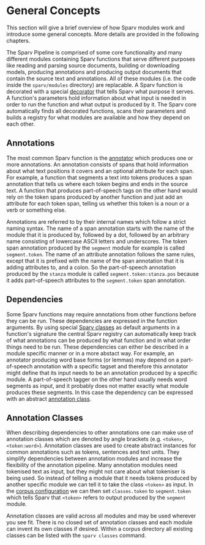 # General Concepts
This section will give a brief overview of how Sparv modules work and introduce some general concepts. More details are
provided in the following chapters.

The Sparv Pipeline is comprised of some core functionality and many different modules containing Sparv functions that
serve different purposes like reading and parsing source documents, building or downloading models, producing
annotations and producing output documents that contain the source text and annotations. All of these modules (i.e. the
code inside the `sparv/modules` directory) are replacable. A Sparv function is decorated with a special
[decorator](developers-guide/sparv-decorators) that tells Sparv what purpose it serves. A function's parameters hold
information about what input is needed in order to run the function and what output is produced by it. The Sparv core
automatically finds all decorated functions, scans their parameters and builds a registry for what modules are available
and how they depend on each other.


## Annotations
The most common Sparv function is the [annotator](developers-guide/sparv-decorators#annotator) which produces one or
more annotations. An annotation consists of spans that hold information about what text positions it covers and an
optional attribute for each span. For example, a function that segments a text into tokens produces a span annotation
that tells us where each token begins and ends in the source text. A function that produces part-of-speech tags on the
other hand would rely on the token spans produced by another function and just add an attribute for each token span,
telling us whether this token is a noun or a verb or something else.

Annotations are referred to by their internal names which follow a strict naming syntax. The name of a span annotation
starts with the name of the module that it is produced by, followed by a dot, followed by an arbitrary name consisting
of lowercase ASCII letters and underscores. The token span annotation produced by the `segment` module for example is
called `segment.token`. The name of an attribute annotation follows the same rules, except that it is prefixed with the
name of the span annotation that it is adding attributes to, and a colon. So the part-of-speech annotation produced by
the `stanza` module is called `segment.token:stanza.pos` because it adds part-of-speech attributes to the
`segment.token` span annotation.


## Dependencies
Some Sparv functions may require annotations from other functions before they can be run. These dependencies are
expressed in the function arguments. By using special [Sparv classes](developers-guide/sparv-classes) as default
arguments in a function's signature the central Sparv registry can automatically keep track of what annotations can be
produced by what function and in what order things need to be run. These dependencies can either be described in a
module specific manner or in a more abstact way. For example, an annotator producing word base forms (or lemmas) may
depend on a part-of-speech annotation with a specific tagset and therefore this annotator might define that its input
needs to be an annotation produced by a specific module. A part-of-speech tagger on the other hand usually needs word
segments as input, and it probably does not matter exactly what module produces these segments. In this case the
dependency can be expressed with an abstract [annotation class](#annotation-classes).


## Annotation Classes
When describing dependencies to other annotations one can make use of annotation classes which are denoted by angle
brackets (e.g. `<token>`, `<token:word>`). Annotation classes are used to create abstract instances for common
annotations such as tokens, sentences and text units. They simplify dependencies between annotation modules and increase
the flexibility of the annotation pipeline. Many annotation modules need tokenised text as input, but they might not
care about what tokeniser is being used. So instead of telling a module that it needs tokens produced by another
specific module we can tell it to take the class `<token>` as input. In the [corpus
configuration](user-manual/corpus-configuration.md) we can then set `classes.token` to `segment.token` which tells Sparv
that `<token>` refers to output produced by the `segment` module.

Annotation classes are valid across all modules and may be used wherever you see fit. There is no closed set of
annotation classes and each module can invent its own classes if desired. Within a corpus directory all existing classes
can be listed with the `sparv classes` command.
